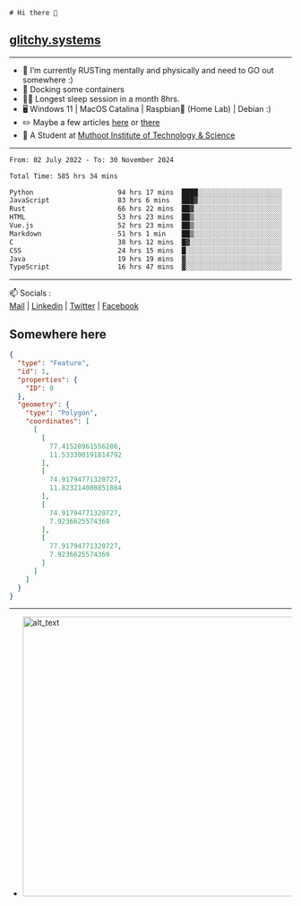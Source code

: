 ```
# Hi there 👋
```
## [glitchy.systems](https://glitchy.systems)
---

- 🌱 I’m currently RUSTing mentally and physically and need to GO out somewhere :)
- 🐋 Docking some containers
- 😶‍🌫️ Longest sleep session in a month 8hrs.
- 🖥️ Windows 11 | MacOS Catalina | Raspbian🥧 (Home Lab) | Debian :)
- ✏️ Maybe a few articles [here](https://medium.com/@advaithnarayanan8) or [there](https://medium.com/@advaithnarayanan8)
- 📑 A Student at [Muthoot Institute of Technology & Science](https://mgmits.ac.in/)



---

<!--START_SECTION:waka-->

```txt
From: 02 July 2022 - To: 30 November 2024

Total Time: 585 hrs 34 mins

Python                     94 hrs 17 mins  ████░░░░░░░░░░░░░░░░░░░░░   16.10 %
JavaScript                 83 hrs 6 mins   ███▓░░░░░░░░░░░░░░░░░░░░░   14.19 %
Rust                       66 hrs 22 mins  ██▓░░░░░░░░░░░░░░░░░░░░░░   11.33 %
HTML                       53 hrs 23 mins  ██▒░░░░░░░░░░░░░░░░░░░░░░   09.12 %
Vue.js                     52 hrs 23 mins  ██▒░░░░░░░░░░░░░░░░░░░░░░   08.95 %
Markdown                   51 hrs 1 min    ██▒░░░░░░░░░░░░░░░░░░░░░░   08.72 %
C                          38 hrs 12 mins  █▓░░░░░░░░░░░░░░░░░░░░░░░   06.52 %
CSS                        24 hrs 15 mins  █░░░░░░░░░░░░░░░░░░░░░░░░   04.14 %
Java                       19 hrs 19 mins  ▓░░░░░░░░░░░░░░░░░░░░░░░░   03.30 %
TypeScript                 16 hrs 47 mins  ▓░░░░░░░░░░░░░░░░░░░░░░░░   02.87 %
```

<!--END_SECTION:waka-->

---

📫 Socials :<br>
[Mail](mailto:advaith@glitchy.systems) | [Linkedin](https://www.linkedin.com/in/advaith-narayanan-a72152214/) | [Twitter](https://twitter.com/advaithnarayan) | [Facebook](https://screenmessage.com/qinq)

## Somewhere here

```geojson
{
  "type": "Feature",
  "id": 1,
  "properties": {
    "ID": 0
  },
  "geometry": {
    "type": "Polygon",
    "coordinates": [
      [
        [
          77.41528961556286,
          11.533300191814792
        ],
        [
          74.91794771320727,
          11.823214080851884
        ],
        [
          74.91794771320727,
          7.9236625574369
        ],
        [
          77.91794771320727,
          7.9236625574369
        ]
      ]
    ]
  }
}
```


--- 
- [<img alt="alt_text" width="500px" src="https://valid.x86.fr/cache/banner/xv24bv-6.png" />](https://valid.x86.fr/xv24bv)


